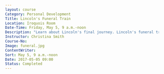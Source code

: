 ```yaml
---
layout: course
Category: Personal Development
Title: Lincoln's Funeral Train
Location: Iroquois Room
Date-Time: Friday, May 5, 9 a.m.-noon
Description: "Learn about Lincoln's final journey. Lincoln's funeral train retraced the same route it tracked taking President-Ellect Lincoln to Washington only four years earlier. This seminar will examin how the nation mourned their loss. You will learn the challenges and obstacles in preparing the event, Mary's overwhelming grief and reations of each city as the funeral train arrived. Finally, you hear about the Lincolns' arrival in Springfield, the tomb that was not yet erected, and the final funeral ceremony in Springfield."
Instructor: Christina Smith
Course-No:
Image: funeral.jpg
ContentWriter:
Sort: May 5, 9 a.m.-noon
Date: 2017-05-05 09:00
Status: Completed
---
```

